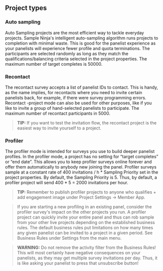 ## Project types

### Auto sampling
Auto Sampling projects are the most efficient way to tackle everyday projects. Sample Ninja's intelligent auto-sampling algorithm runs projects to completion with minimal waste. This is good for the panelist experience as your panelists will experience fewer profile and quota terminations. The participants are selected randomly as long as they match the qualifications/balancing criteria selected in the project properties. The maximum number of target completes is 50000.

### Recontact
The recontact survey accepts a list of panelist IDs to contact. This is handy, as the name implies, for recontacts where you need to invite certain panelists back, for example, if there were survey programming errors. Recontact -project mode can also be used for other purposes, like if you like to invite a group of hand-selected panelists to participate. The maximum number of recontact participants in 5000.

> **TIP:** If you want to test the invitation flow, the recontact project is the easiest way to invite yourself to a project.

### Profiler
The profiler mode is intended for surveys you use to build deeper panelist profiles. In the profiler mode, a project has no setting for “target completes” or “end date”. This allows you to keep profiler surveys online forever and offer them automatically to anybody new joining the panel. Profiler surveys sample at a constant rate of 400 invitations / h * Sampling Priority set in the project properties. By default, the Sampling Priority is 5. Thus, by default, a profiler project will send 400 * 5 = 2000 invitations per hour.

> **TIP:** Remember to publish profiler projects to anyone who qualifies + add engagement image under Project Settings -> Member App.

> If you are starting a new profiling in an existing panel, consider the profiler survey's impact on the other projects you run. A profiler project can quickly invite your entire panel and thus can rob sample from your other live projects depending on the established business rules. The default business rules put limitations on how many times any given panelist can be invited to a project in a given period. See Business Rules under Settings from the main menu.

> **WARNING:**  Do not remove the activity filter from the Business Rules! This will most certainly have negative consequences on your panelists, as they may get multiple survey invitations per day. Thus, it is like asking your panelist to press that unsubscribe button!
